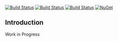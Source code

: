 [![Build Status](https://dev.azure.com/amarok79/Amarok/_apis/build/status/Amarok.Shared?branchName=master)](https://dev.azure.com/amarok79/Amarok/_build/latest?definitionId=16&branchName=master)
[![Build Status](https://sonarcloud.io/api/project_badges/measure?project=Amarok79_Amarok.Shared&metric=alert_status)](https://sonarcloud.io/dashboard?id=Amarok79_Amarok.Shared)
[![Build Status](https://sonarcloud.io/api/project_badges/measure?project=Amarok79_Amarok.Shared&metric=coverage)](https://sonarcloud.io/api/project_badges/measure?project=Amarok79_Amarok.Shared&metric=coverage)
[![NuGet](https://img.shields.io/nuget/v/Amarok.Shared.svg?logo=)](https://www.nuget.org/packages/Amarok.Shared/)

## Introduction

Work in Progress
